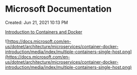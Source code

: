 # Microsoft Documentation

Created: Jun 21, 2021 10:13 PM

[Introduction to Containers and Docker](https://docs.microsoft.com/en-us/dotnet/architecture/microservices/container-docker-introduction/)

![https://docs.microsoft.com/en-us/dotnet/architecture/microservices/container-docker-introduction/media/index/multiple-containers-single-host.png](https://docs.microsoft.com/en-us/dotnet/architecture/microservices/container-docker-introduction/media/index/multiple-containers-single-host.png)